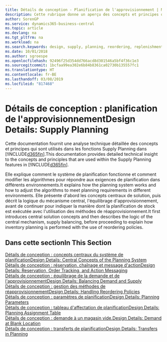 ```yaml
---
title: Détails de conception - Planification de l'approvisionnement | Microsoft Docs
description: Cette rubrique donne un aperçu des concepts et principes qui sont utilisés avec les fonctionnalités de planification de l'approvisionnement dans Business Central.
author: SorenGP
ms.service: dynamics365-business-central
ms.topic: article
ms.devlang: na
ms.tgt_pltfrm: na
ms.workload: na
ms.search.keywords: design, supply, planning, reordering, replenishment
ms.date: 10/01/2018
ms.author: sgroespe
ms.openlocfilehash: 92496f25d354dd766acd8d301546a5bf4f36c1e3
ms.sourcegitcommit: 1bcfaa99ea302e6b84b8361ca02730b135557fc1
ms.translationtype: HT
ms.contentlocale: fr-BE
ms.lasthandoff: 03/08/2019
ms.locfileid: "817468"
---
```

# <a name="design-details-supply-planning"></a><span data-ttu-id="474e5-103">Détails de conception : planification de l'approvisionnement</span><span class="sxs-lookup"><span data-stu-id="474e5-103">Design Details: Supply Planning</span></span>
<span data-ttu-id="474e5-104">Cette documentation fournit une analyse technique détaillée des concepts et principes qui sont utilisés dans les fonctions Supply Planning dans [!INCLUDE[d365fin](includes/d365fin_md.md)].</span><span class="sxs-lookup"><span data-stu-id="474e5-104">This documentation provides detailed technical insight to the concepts and principles that are used within the Supply Planning features in [!INCLUDE[d365fin](includes/d365fin_md.md)].</span></span>  

<span data-ttu-id="474e5-105">Elle explique comment le système de planification fonctionne et comment modifier les algorithmes pour répondre aux exigences de planification dans différents environnements.</span><span class="sxs-lookup"><span data-stu-id="474e5-105">It explains how the planning system works and how to adjust the algorithms to meet planning requirements in different environments.</span></span> <span data-ttu-id="474e5-106">Elle présente d'abord les concepts centraux de solution, puis décrit la logique du mécanisme central, l'équilibrage d'approvisionnement, avant de continuer pour indiquer la manière dont la planification de stock est exécutée avec l'utilisation des méthodes de réapprovisionnement.</span><span class="sxs-lookup"><span data-stu-id="474e5-106">It first introduces central solution concepts and then describes the logic of the central mechanism, supply balancing, before proceeding to explain how inventory planning is performed with the use of reordering policies.</span></span>  

## <a name="in-this-section"></a><span data-ttu-id="474e5-107">Dans cette section</span><span class="sxs-lookup"><span data-stu-id="474e5-107">In This Section</span></span>  
[<span data-ttu-id="474e5-108">Détails de conception : concepts centraux du système de planification</span><span class="sxs-lookup"><span data-stu-id="474e5-108">Design Details: Central Concepts of the Planning System</span></span>](design-details-central-concepts-of-the-planning-system.md)  
[<span data-ttu-id="474e5-109">Détails de conception : réservation, chaînage et message d'action</span><span class="sxs-lookup"><span data-stu-id="474e5-109">Design Details: Reservation, Order Tracking, and Action Messaging</span></span>](design-details-reservation-order-tracking-and-action-messaging.md)  
[<span data-ttu-id="474e5-110">Détails de conception : équilibrage de la demande et de l'approvisionnement</span><span class="sxs-lookup"><span data-stu-id="474e5-110">Design Details: Balancing Demand and Supply</span></span>](design-details-balancing-demand-and-supply.md)  
[<span data-ttu-id="474e5-111">Détails de conception : gestion des méthodes de réapprovisionnement</span><span class="sxs-lookup"><span data-stu-id="474e5-111">Design Details: Handling Reordering Policies</span></span>](design-details-handling-reordering-policies.md)  
[<span data-ttu-id="474e5-112">Détails de conception : paramètres de planification</span><span class="sxs-lookup"><span data-stu-id="474e5-112">Design Details: Planning Parameters</span></span>](design-details-planning-parameters.md)  
[<span data-ttu-id="474e5-113">Détails de conception : tableau d'affectation de planification</span><span class="sxs-lookup"><span data-stu-id="474e5-113">Design Details: Planning Assignment Table</span></span>](design-details-planning-assignment-table.md)  
[<span data-ttu-id="474e5-114">Détails de conception : demande à un magasin vide.</span><span class="sxs-lookup"><span data-stu-id="474e5-114">Design Details: Demand at Blank Location</span></span>](design-details-demand-at-blank-location.md)  
[<span data-ttu-id="474e5-115">Détails de conception : transferts de planification</span><span class="sxs-lookup"><span data-stu-id="474e5-115">Design Details: Transfers in Planning</span></span>](design-details-transfers-in-planning.md)
